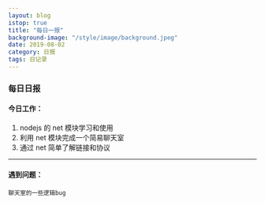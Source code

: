 ```yaml
---
layout: blog
istop: true
title: "每日一报"
background-image: "/style/image/background.jpeg"
date: 2019-08-02
category: 日报
tags: 日记录
---
```


### 每日日报

#### 今日工作：

1. nodejs 的 net 模块学习和使用
2. 利用 net 模块完成一个简易聊天室
3. 通过 net 简单了解链接和协议

---

#### 遇到问题：

    聊天室的一些逻辑bug

​
